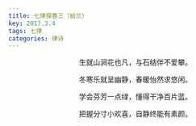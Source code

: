 ```yaml
---
title: 七律探春三（給兰）
key: 2017.3.4
tags: 七律
categories: 律诗
---
```


<p align="center">生就山涧花也凡，与石结伴不爱攀。
</p>
<p align="center">冬寒乐就呈幽静，春暖怡然求悠闲。
</p>
<p align="center">学会芬芳一点绿，懂得干净百片蓝。
</p>
<p align="center">把握分寸小欢喜，自静终能有素颜。
</p>
<p align="center"></br>
</p>
